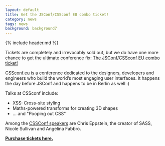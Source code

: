 ```yaml
---
layout: default
title: Get the JSConf/CSSconf EU combo ticket!
category: news
tags: news
background: background7
---
```


{% include header.md %}

Tickets are completely and irrevocably sold out, but we do have one more chance to get the ultimate conference fix: <a href="https://tito.io/jsconfeu/jsconf-eu-2013">The JSConf/CSSconf EU combo ticket!</a>

<p><a href="http://2013.cssconf.eu/">CSSconf.eu</a> is a conference dedicated to the designers, developers and engineers who build the world’s most engaging user interfaces. It happens the day before JSConf and happens to be in Berlin as well :)</p>

Talks at CSSconf include:
- XSS: Cross-site styling
- Maths-powered transforms for creating 3D shapes
- … and "Pooping out CSS"

Among the <a href="http://2013.cssconf.eu/speakers/"> CSSConf speakers</a> are Chris Eppstein, the creator of SASS, Nicole Sullivan and Angelina Fabbro.

<p><b><a href="https://tito.io/jsconfeu/jsconf-eu-2013">Purchase tickets here.</a></b></p>
